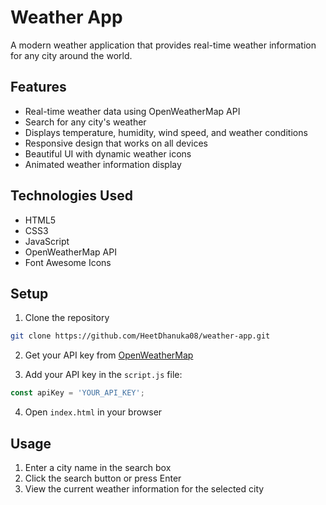 # Weather App

A modern weather application that provides real-time weather information for any city around the world.

## Features

- Real-time weather data using OpenWeatherMap API
- Search for any city's weather
- Displays temperature, humidity, wind speed, and weather conditions
- Responsive design that works on all devices
- Beautiful UI with dynamic weather icons
- Animated weather information display

## Technologies Used

- HTML5
- CSS3
- JavaScript
- OpenWeatherMap API
- Font Awesome Icons

## Setup

1. Clone the repository
```bash
git clone https://github.com/HeetDhanuka08/weather-app.git
```

2. Get your API key from [OpenWeatherMap](https://openweathermap.org/api)

3. Add your API key in the `script.js` file:
```javascript
const apiKey = 'YOUR_API_KEY';
```

4. Open `index.html` in your browser

## Usage

1. Enter a city name in the search box
2. Click the search button or press Enter
3. View the current weather information for the selected city
